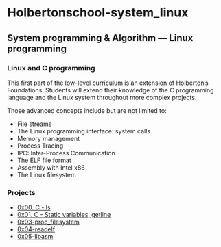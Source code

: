 # Holbertonschool-system_linux

## System programming & Algorithm ― Linux programming

### Linux and C programming

This first part of the low-level curriculum is an extension of Holberton’s Foundations. Students will extend their knowledge of the C programming language and the Linux system throughout more complex projects.

Those advanced concepts include but are not limited to:

- File streams
- The Linux programming interface: system calls
- Memory management
- Process Tracing
- IPC: Inter-Process Communication
- The ELF file format
- Assembly with Intel x86
- The Linux filesystem

### Projects

- [0x00. C - ls](https://github.com/lh1008/holbertonschool-system_linux/tree/main/0x00-ls)
- [0x01. C - Static variables, getline](https://github.com/lh1008/holbertonschool-system_linux/tree/main/0x01-getline)
- [0x03-proc_filesystem](https://github.com/lh1008/holbertonschool-system_linux/tree/main/0x03-proc_filesystem)
- [0x04-readelf](https://github.com/lh1008/holbertonschool-system_linux/tree/main/0x04-readelf)
- [0x05-libasm]()
